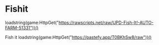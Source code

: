 # Fishit
loadstring(game:HttpGet("https://rawscripts.net/raw/UPD-Fish-It!-AUTO-FARM-51331"))()

Fish it
loadstring(game:HttpGet("https://pastefy.app/T0BKhSw8/raw"))()
